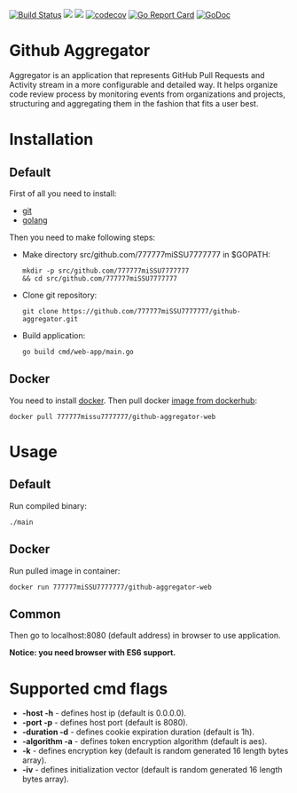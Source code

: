 [![Build Status](https://travis-ci.org/777777miSSU7777777/github-aggregator.svg?branch=master)](https://travis-ci.org/777777miSSU7777777/github-aggregator)
[![](https://images.microbadger.com/badges/version/777777missu7777777/github-aggregator-web.svg)](https://hub.docker.com/r/777777missu7777777/github-aggregator-web/)
[![](https://images.microbadger.com/badges/image/777777missu7777777/github-aggregator-web.svg)](https://microbadger.com/images/777777missu7777777/github-aggregator-web)
[![codecov](https://codecov.io/gh/777777miSSU7777777/github-aggregator/branch/master/graph/badge.svg)](https://codecov.io/gh/777777miSSU7777777/github-aggregator) 
[![Go Report Card](https://goreportcard.com/badge/github.com/777777miSSU7777777/github-aggregator)](https://goreportcard.com/report/github.com/777777miSSU7777777/github-aggregator) 
[![GoDoc](https://godoc.org/github.com/777777miSSU7777777/github-aggregator?status.svg)](https://godoc.org/github.com/777777miSSU7777777/github-aggregator) 

# Github Aggregator
Aggregator is an application that represents GitHub Pull Requests and Activity stream in a more configurable and detailed way.
It helps organize code review process by monitoring events from organizations and projects, structuring and aggregating them in the fashion that fits a user best.

# Installation

## Default
First of all you need to install:

 - [git](https://git-scm.com/)
 - [golang](https://golang.org/)
 
Then you need to make following steps:
 - Make directory src/github.com/777777miSSU7777777 in $GOPATH:

       mkdir -p src/github.com/777777miSSU7777777 
	   && cd src/github.com/777777miSSU7777777

 - Clone git repository: 
 
	   git clone https://github.com/777777miSSU7777777/github-aggregator.git

- Build application:

      go build cmd/web-app/main.go

## Docker
You need to install [docker](https://www.docker.com/).
Then pull docker [image from dockerhub](https://hub.docker.com/r/777777missu7777777/github-aggregator-web/):

    docker pull 777777missu7777777/github-aggregator-web

# Usage
## Default
Run compiled binary:

    ./main
## Docker
Run pulled image in container:

    docker run 777777miSSU7777777/github-aggregator-web

## Common
Then go to localhost:8080 (default address) in browser to use application.  

**Notice: you need browser with ES6 support.**

# Supported cmd flags
- **-host -h** - defines host ip (default is 0.0.0.0).
-  **-port -p** - defines host port  (default is 8080).
- **-duration -d** - defines cookie expiration duration (default is 1h).
- **-algorithm -a** - defines token encryption algorithm (default is aes).
- **-k** - defines encryption key (default is random generated 16 length bytes array).
- **-iv** - defines initialization vector (default is random generated 16 length bytes array).
